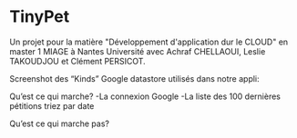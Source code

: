 # TinyPet
Un projet pour la matière "Développement d'application dur le CLOUD" en master 1 MIAGE à Nantes Université avec Achraf CHELLAOUI, Leslie TAKOUDJOU et Clément PERSICOT.

Screenshot des “Kinds” Google datastore utilisés dans notre appli:


Qu’est ce qui marche?
-La connexion Google
-La liste des 100 dernières pétitions triez par date

Qu’est ce qui marche pas?
